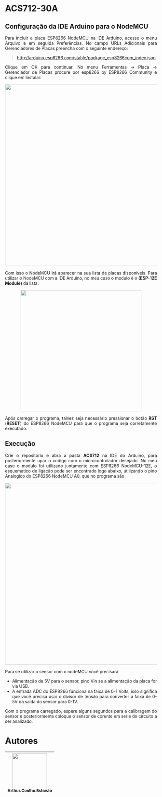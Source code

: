 <div  Align="justify">

# ACS712-30A
## Configuração da IDE Arduino para o NodeMCU

Para incluir a placa ESP8266 NodeMCU na IDE Arduino, acesse o menu Arquivo e em seguida Preferências. No campo URLs Adicionais para Gerenciadores de Placas preencha com o seguinte endereço:


> http://arduino.esp8266.com/stable/package_esp8266com_index.json


Clique em OK para continuar. No menu Ferramentas -> Placa -> Gerenciador de Placas procure por esp8266 by ESP8266 Community e clique em Instalar:

  
<div align="center">
  <img src="https://www.arduinoecia.com.br/wp-content/uploads/2019/04/IDE-Arduino-Gerenciador-de-Placas-768x192.jpg" width=600><br>
</div>

  
Com isso o NodeMCU irá aparecer na sua lista de placas disponíveis. Para utilizar o NodeMCU com a IDE Arduino, no meu caso o modulo é o **(ESP-12E Module)** da lista:

  
<div align="center">
  <img src="https://www.arduinoecia.com.br/wp-content/uploads/2019/04/IDE-Arduino-Selecao-Placa-Nodemcu-ESP8266-600x329.jpg" width=400><br>
</div>

  
Após carregar o programa, talvez seja necessário pressionar o botão **RST** (**RESET**) do ESP8266 NodeMCU para que o programa seja corretamente executado.

## Execução
Crie o repositorio e abra a pasta **ACS712** na IDE do Arduino, para posteriormente upar o codigo com o microcontrolador desejado. No meu caso o modulo foi utilizado juntamente com ESP8266 NodeMCU-12E, o esquematico de ligação pode ser encontrado logo abaixo, utilizando o pino Analogico do ESP8266 NodeMCU A0, que no programa são

<div align="center">
  <img src="https://github.com/arthurcoelho442/ACS712-NodeMCU-12E/assets/56831082/dc0697c9-38ef-4bdf-b06a-e938f2d8f6b9" width=600><br>
</div>

Para se utilizar o sensor com o nodeMCU você precisará:
- Alimentação de 5V para o sensor, pino Vin se a alimentação da placa for via USB.
- A entrada ADC do ESP8266 funciona na faixa de 0-1 Volts, isso significa que você precisa usar o divisor de tensão para converter a faixa de 0-5V da saida do sensor para 0-1V.
 
Com o programa carregado, espere alguns segundos para a calibragem do sensor e posteriormente coloque o sensor de corente em serie do circuito a ser analizado.

# Autores
| [<img src="https://avatars.githubusercontent.com/u/56831082?v=4" width=115><br><sub>Arthur Coelho Estevão</sub>](https://github.com/arthurcoelho442) |
| :---: |
</div>
